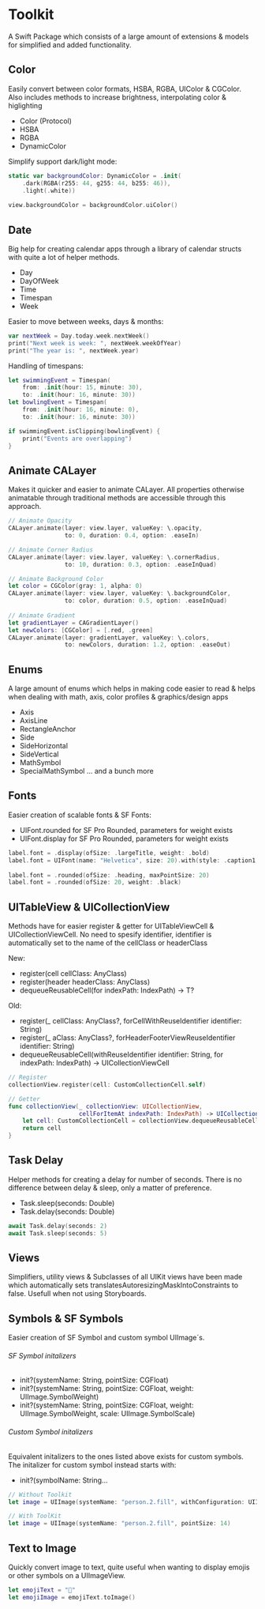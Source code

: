 # Toolkit

A Swift Package which consists of a large amount of extensions & models for simplified and added functionality.

## Color 
Easily convert between color formats, HSBA, RGBA, UIColor & CGColor. Also includes methods to increase brightness, interpolating color & higlighting 
- Color (Protocol)
- HSBA 
- RGBA
- DynamicColor

Simplify support dark/light mode:
``` swift
static var backgroundColor: DynamicColor = .init(
    .dark(RGBA(r255: 44, g255: 44, b255: 46)),
    .light(.white))
    
view.backgroundColor = backgroundColor.uiColor()
```

## Date 
Big help for creating calendar apps through a library of calendar structs with quite a lot of helper methods.
- Day
- DayOfWeek
- Time
- Timespan
- Week

Easier to move between weeks, days & months:
```swift
var nextWeek = Day.today.week.nextWeek()
print("Next week is week: ", nextWeek.weekOfYear)
print("The year is: ", nextWeek.year)
```

Handling of timespans:
```swift
let swimmingEvent = Timespan(
    from: .init(hour: 15, minute: 30),
    to: .init(hour: 16, minute: 30))
let bowlingEvent = Timespan(
    from: .init(hour: 16, minute: 0),
    to: .init(hour: 16, minute: 30))

if swimmingEvent.isClipping(bowlingEvent) {
    print("Events are overlapping")
}
```

## Animate CALayer 
Makes it quicker and easier to animate CALayer. All properties otherwise animatable through traditional methods are accessible through this approach. 

```swift
// Animate Opacity
CALayer.animate(layer: view.layer, valueKey: \.opacity,
                to: 0, duration: 0.4, option: .easeIn)

// Animate Corner Radius
CALayer.animate(layer: view.layer, valueKey: \.cornerRadius,
                to: 10, duration: 0.3, option: .easeInQuad)

// Animate Background Color
let color = CGColor(gray: 1, alpha: 0)
CALayer.animate(layer: view.layer, valueKey: \.backgroundColor,
                to: color, duration: 0.5, option: .easeInQuad)
                
// Animate Gradient
let gradientLayer = CAGradientLayer()
let newColors: [CGColor] = [.red, .green]
CALayer.animate(layer: gradientLayer, valueKey: \.colors,
                to: newColors, duration: 1.2, option: .easeOut)
```
## Enums
A large amount of enums which helps in making code easier to read & helps when dealing with math, axis, color profiles & graphics/design apps
- Axis
- AxisLine
- RectangleAnchor 
- Side
-  SideHorizontal
- SideVertical
- MathSymbol
- SpecialMathSymbol
... and a bunch more

## Fonts
Easier creation of scalable fonts & SF Fonts: 
- UIFont.rounded for SF Pro Rounded, parameters for weight exists
- UIFont.display for SF Pro Rounded, parameters for weight exists

```swift
label.font = .display(ofSize: .largeTitle, weight: .bold)
label.font = UIFont(name: "Helvetica", size: 20).with(style: .caption1, maxPointSize: 15)
        
label.font = .rounded(ofSize: .heading, maxPointSize: 20)
label.font = .rounded(ofSize: 20, weight: .black)
```

## UITableView & UICollectionView
Methods have for easier register & getter for UITableViewCell & UICollectionViewCell. No need to spesify identifier, identifier is automatically set to the name of the cellClass or headerClass

New:
- register(cell cellClass: AnyClass)
- register(header headerClass: AnyClass) 
- dequeueReusableCell<T>(for indexPath: IndexPath) -> T?

Old:
- register(_ cellClass: AnyClass?, forCellWithReuseIdentifier identifier: String)
- register(_ aClass: AnyClass?, forHeaderFooterViewReuseIdentifier identifier: String)
- dequeueReusableCell(withReuseIdentifier identifier: String, for indexPath: IndexPath) -> UICollectionViewCell


```swift
// Register
collectionView.register(cell: CustomCollectionCell.self)

// Getter
func collectionView(_ collectionView: UICollectionView,
                    cellForItemAt indexPath: IndexPath) -> UICollectionViewCell {
    let cell: CustomCollectionCell = collectionView.dequeueReusableCell(for: indexPath)!
    return cell
}
```

## Task Delay
Helper methods for creating a delay for number of seconds. There is no difference between delay & sleep, only a matter of preference. 
- Task.sleep(seconds: Double)
- Task.delay(seconds: Double)

```swift
await Task.delay(seconds: 2)
await Task.sleep(seconds: 5)
```
## Views
Simplifiers, utility views & Subclasses of all UIKit views have been made which automatically sets translatesAutoresizingMaskIntoConstraints to false. Usefull when not using Storyboards. 


## Symbols & SF Symbols
Easier creation of SF Symbol and custom symbol UIImage´s. 

###### SF Symbol initalizers
- init?(systemName: String, pointSize: CGFloat)
- init?(systemName: String, pointSize: CGFloat, weight: UIImage.SymbolWeight)
- init?(systemName: String, pointSize: CGFloat, weight: UIImage.SymbolWeight, scale: UIImage.SymbolScale)

###### Custom Symbol initalizers
Equivalent initalizers to the ones listed above exists for custom symbols. The initalizer for custom symbol instead starts with:
- init?(symbolName: String...


```swift
// Without Toolkit
let image = UIImage(systemName: "person.2.fill", withConfiguration: UIImage.SymbolConfiguration(pointSize: 14))

// With ToolKit
let image = UIImage(systemName: "person.2.fill", pointSize: 14)
```


## Text to Image
Quickly convert image to text, quite useful when wanting to display emojis or other symbols on a UIImageView. 

```swift
let emojiText = "🎉"
let emojiImage = emojiText.toImage()
```



